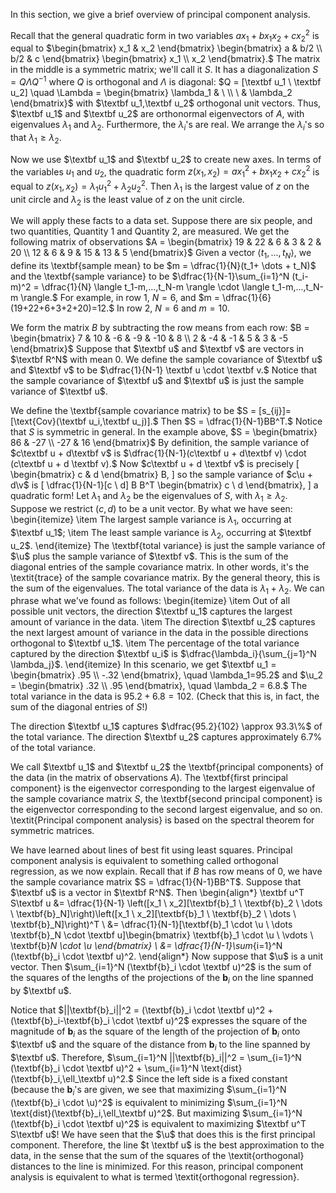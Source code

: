 In this section, we give a brief overview of principal component analysis. 

Recall that the general quadratic form in two variables
$ax_1 + bx_1 x_2 + c x_2^2$
is equal to $\begin{bmatrix}
    x_1 & x_2
\end{bmatrix} \begin{bmatrix}
    a & b/2 \\
    b/2 & c
\end{bmatrix}
\begin{bmatrix}
    x_1 \\
    x_2
\end{bmatrix}.$
The matrix in the middle is a symmetric matrix; we'll call it $S$. It has a diagonalization
$S = Q \Lambda Q^{-1}$
where $Q$ is orthogonal and $\Lambda$ is diagonal:
$Q = [\textbf u_1 \ \textbf u_2] \quad \Lambda = \begin{bmatrix}
    \lambda_1 & \ \\
    \ & \lambda_2
\end{bmatrix}$
with $\textbf u_1,\textbf u_2$ orthogonal unit vectors. Thus, $\textbf u_1$ and $\textbf u_2$ are orthonormal eigenvectors of $A$, with eigenvalues $\lambda_1$ and $\lambda_2$. Furthermore, the $\lambda_i$'s are real. We arrange the $\lambda_i$'s so that $\lambda_1 \ge \lambda_2$.

Now we use $\textbf u_1$ and $\textbf u_2$ to create new axes. In terms of the variables $u_1$ and $u_2$, the quadratic form $z(x_1,x_2) = ax_1^2 + bx_1 x_2 + c x_2^2$ is equal to $z(x_1,x_2) = \lambda_1 u_1^2 + \lambda_2 u_2^2.$ Then $\lambda_1$ is the largest value of $z$ on the unit circle and $\lambda_2$ is the least value of $z$ on the unit circle.

We will apply these facts to a data set. Suppose there are six people, and two quantities, Quantity 1 and Quantity 2, are measured. We get the following matrix of observations $A = \begin{bmatrix}
    19 & 22 & 6 & 3 & 2 & 20 \\
    12 & 6 & 9 & 15 & 13 & 5 \end{bmatrix}$
Given a vector $\langle t_1,...,t_N \rangle$, we define its \textbf{sample mean} to be 
$m = \dfrac{1}{N}(t_1+ \dots + t_N)$
and the \textbf{sample variance} to be 
$\dfrac{1}{N-1}\sum_{i=1}^N (t_i-m)^2 = \dfrac{1}{N} \langle t_1-m,...,t_N-m \rangle \cdot \langle t_1-m,...,t_N-m \rangle.$
For example, in row 1, $N=6$, and
$m = \dfrac{1}{6}(19+22+6+3+2+20)=12.$
In row 2, $N=6$ and $m=10$.

We form the matrix $B$ by subtracting the row means from each row:
$B = \begin{bmatrix}
    7 & 10 & -6 & -9 & -10 & 8 \\
    2 & -4 & -1 & 5 & 3 & -5
\end{bmatrix}$
Suppose that $\textbf u$ and $\textbf v$ are vectors in $\textbf R^N$ with mean $0$. We define the sample covariance of $\textbf u$ and $\textbf v$ to be
$\dfrac{1}{N-1} \textbf u \cdot \textbf v.$
Notice that the sample covariance of $\textbf u$ and $\textbf u$ is just the sample variance of $\textbf u$.

We define the \textbf{sample covariance matrix} to be 
$S = [s_{ij}]=[\text{Cov}(\textbf u_i,\textbf u_j)].$
Then $S = \dfrac{1}{N-1}BB^T.$
Notice that $S$ is symmetric in general. In the example above,
$S = \begin{bmatrix}
    86 & -27 \\
    -27 & 16
\end{bmatrix}$
By definition, the sample variance of $c\textbf u + d\textbf v$ is $\dfrac{1}{N-1}(c\textbf u + d\textbf v) \cdot (c\textbf u + d \textbf v).$ Now $c\textbf u + d \textbf v$ is precisely
\[
\begin{bmatrix}
    c & d
\end{bmatrix} B,
\]
so the sample variance of $c\u + d\v$ is
\[
\dfrac{1}{N-1}[c \ d] B B^T \begin{bmatrix}
    c \\
    d
\end{bmatrix},
\]
a quadratic form! Let $\lambda_1$ and $\lambda_2$ be the eigenvalues of $S$, with $\lambda_1 \ge \lambda_2$. Suppose we restrict $(c,d)$ to be a unit vector. By what we have seen:
\begin{itemize}
    \item The largest sample variance is $\lambda_1$, occurring at $\textbf u_1$;
    \item The least sample variance is $\lambda_2$, occurring at $\textbf u_2$.
\end{itemize}
The \textbf{total variance} is just the sample variance of $\u$ plus the sample variance of $\textbf v$. This is the sum of the diagonal entries of the sample covariance matrix. In other words, it's the \textit{trace} of the sample covariance matrix. By the general theory, this is the sum of the eigenvalues. The total variance of the data is $\lambda_1 + \lambda_2$. We can phrase what we've found as follows:
\begin{itemize}
    \item Out of all possible unit vectors, the direction $\textbf u_1$ captures the largest amount of variance in the data.
    \item The direction $\textbf u_2$ captures the next largest amount of variance in the data in the possible directions orthogonal to $\textbf u_1$.
    \item The percentage of the total variance captured by the direction $\textbf u_i$ is $\dfrac{\lambda_i}{\sum_{j=1}^N \lambda_j}$.
\end{itemize}
In this scenario, we get
$\textbf u_1 = \begin{bmatrix}
    .95 \\
    -.32
\end{bmatrix}, \quad \lambda_1=95.2$
and
$\u_2 = \begin{bmatrix}
    .32 \\
    .95
\end{bmatrix}, \quad \lambda_2 = 6.8.$
The total variance in the data is $95.2+6.8=102$. (Check that this is, in fact, the sum of the diagonal entries of $S$!)

The direction $\textbf u_1$ captures $\dfrac{95.2}{102} \approx 93.3\%$ of the total variance. The direction $\textbf  u_2$ captures approximately $6.7\%$ of the total variance.

We call $\textbf u_1$ and $\textbf u_2$ the \textbf{principal components} of the data (in the matrix of observations $A$). The \textbf{first principal component} is the eigenvector corresponding to the largest eigenvalue of the sample covariance matrix $S$, the \textbf{second principal component} is the eigenvector corresponding to the second largest eigenvalue, and so on. \textit{Principal component analysis} is based on the spectral theorem for symmetric matrices.

We have learned about lines of best fit using least squares. Principal component analysis is equivalent to something called orthogonal regression, as we now explain. Recall that if $B$ has row means of $0$, we have the sample covariance matrix $S = \dfrac{1}{N-1}BB^T$. Suppose that $\textbf u$ is a vector in $\textbf R^N$. Then
\begin{align*}
    \textbf u^T S\textbf u &= \dfrac{1}{N-1} \left([x_1 \ x_2][\textbf{b}_1 \ \textbf{b}_2 \ \dots \ \textbf{b}_N]\right)\left([x_1 \ x_2][\textbf{b}_1 \ \textbf{b}_2 \ \dots \ \textbf{b}_N]\right)^T \\
    &= \dfrac{1}{N-1}[\textbf{b}_1 \cdot \u \ \dots \textbf{b}_N \cdot \textbf u]\begin{bmatrix}
    \textbf{b}_1 \cdot \u \\
    \vdots \\
    \textbf{b}_N \cdot \u
    \end{bmatrix} \\
    &= \dfrac{1}{N-1}\sum_{i=1}^N (\textbf{b}_i \cdot \textbf u)^2.
\end{align*}
Now suppose that $\u$ is a unit vector. Then $\sum_{i=1}^N (\textbf{b}_i \cdot \textbf u)^2$ is the sum of the squares of the lengths of the projections of the $\textbf{b}_i$ on the line spanned by $\textbf u$.

Notice that $||\textbf{b}_i||^2 = (\textbf{b}_i \cdot \textbf u)^2 + (\textbf{b}_i-\textbf{b}_i \cdot \textbf u)^2$
expresses the square of the magnitude of $\textbf{b}_i$ as the square of the length of the projection of $\textbf{b}_i$ onto $\textbf u$ and the square of the distance from $\textbf{b}_i$ to the line spanned by $\textbf u$. Therefore,
$\sum_{i=1}^N ||\textbf{b}_i||^2 = \sum_{i=1}^N (\textbf{b}_i \cdot \textbf u)^2 + \sum_{i=1}^N \text{dist}(\textbf{b}_i,\ell_\textbf u)^2.$
Since the left side is a fixed constant (because the $\textbf{b}_i$'s are given, we see that maximizing $\sum_{i=1}^N (\textbf{b}_i \cdot \u)^2$ is equivalent to minimizing $\sum_{i=1}^N \text{dist}(\textbf{b}_i,\ell_\textbf u)^2$. But maximizing $\sum_{i=1}^N (\textbf{b}_i \cdot \textbf u)^2$ is equivalent to maximizing $\textbf u^T S\textbf u$! We have seen that the $\u$ that does this is the first principal component. Therefore, the line $t \textbf u$ is the best approximation to the data, in the sense that the sum of the squares of the \textit{orthogonal} distances to the line is minimized. For this reason, principal component analysis is equivalent to what is termed \textit{orthogonal regression}.
